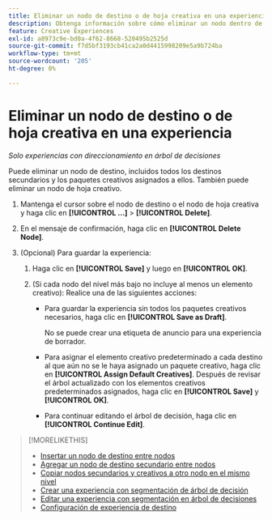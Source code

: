 ```yaml
---
title: Eliminar un nodo de destino o de hoja creativa en una experiencia
description: Obtenga información sobre cómo eliminar un nodo dentro de una experiencia.
feature: Creative Experiences
exl-id: a8973c9e-bd0a-4f62-8668-520495b2525d
source-git-commit: f7d5bf3193cb41ca2a0d4415998209e5a9b724ba
workflow-type: tm+mt
source-wordcount: '205'
ht-degree: 0%

---
```


# Eliminar un nodo de destino o de hoja creativa en una experiencia

*Solo experiencias con direccionamiento en árbol de decisiones*

Puede eliminar un nodo de destino, incluidos todos los destinos secundarios y los paquetes creativos asignados a ellos. También puede eliminar un nodo de hoja creativo.

<!-- 1. [ways to get to the decision tree] -->

1. Mantenga el cursor sobre el nodo de destino o el nodo de hoja creativa y haga clic en **[!UICONTROL ...]** > **[!UICONTROL Delete]**.

1. En el mensaje de confirmación, haga clic en **[!UICONTROL Delete Node]**.

1. (Opcional) Para guardar la experiencia:

   1. Haga clic en **[!UICONTROL Save]** y luego en **[!UICONTROL OK]**.

   1. (Si cada nodo del nivel más bajo no incluye al menos un elemento creativo): Realice una de las siguientes acciones:

      * Para guardar la experiencia sin todos los paquetes creativos necesarios, haga clic en **[!UICONTROL Save as Draft]**.

        No se puede crear una etiqueta de anuncio para una experiencia de borrador.

      * Para asignar el elemento creativo predeterminado a cada destino al que aún no se le haya asignado un paquete creativo, haga clic en **[!UICONTROL Assign Default Creatives]**. Después de revisar el árbol actualizado con los elementos creativos predeterminados asignados, haga clic en **[!UICONTROL Save]** y **[!UICONTROL OK]**.

      * Para continuar editando el árbol de decisión, haga clic en **[!UICONTROL Continue Edit]**.

>[!MORELIKETHIS]
>
>* [Insertar un nodo de destino entre nodos](experience-target-node-add-inner.md)
>* [Agregar un nodo de destino secundario entre nodos](experience-target-node-add-sibling.md)
>* [Copiar nodos secundarios y creativos a otro nodo en el mismo nivel](experience-target-node-copy.md)
>* [Crear una experiencia con segmentación de árbol de decisión](experience-create-targeting.md)
>* [Editar una experiencia con segmentación en árbol de decisiones](experience-edit-targeting.md)
>* [Configuración de experiencia de destino](experience-settings-targeting.md)
